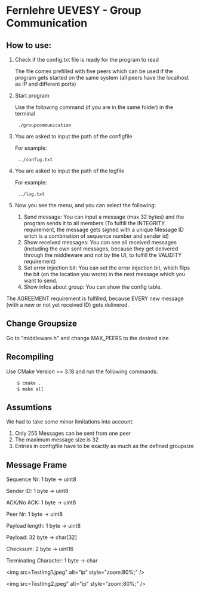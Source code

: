 # Fernlehre UEVESY - Group Communication

## How to use:

1. Check if the config.txt file is ready for the program to read

    The file comes prefilled with five peers which can be used if the program gets started on the same system (all peers have the localhost as IP and different ports)

2. Start program

    Use the following command (if you are in the same folder) in the terminal

        ./groupcommunication

3. You are asked to input the path of the configfile

    For example:

        ../config.txt
    
4. You are asked to input the path of the logfile

    For example:

        ../log.txt

5. Now you see the menu, and you can select the following:

    1. Send message: You can input a message (max 32 bytes) and the program sends it to all members (To fulfill the INTEGRITY requirement, the message gets signed with a unique Message ID witch is a combination of sequence number and sender id)
    2. Show received messages: You can see all received messages (including the own sent messages, because they get delivered through the middleware and not by the UI, to fulfill the VALIDITY requirement)
    3. Set error injection bit: You can set the error injection bit, which flips the bit (on the location you wrote) in the next message which you want to send.
    4. Show infos about group: You can show the config table.

The AGREEMENT requirement is fulfilled, because EVERY new message (with a new or not yet received ID) gets delivered.

## Change Groupsize

Go to "middleware.h" and change MAX_PEERS to the desired size

## Recompiling

Use CMake Version >= 3.18 and run the following commands:

        $ cmake .
        $ make all

## Assumtions

We had to take some minor limitations into account:

1. Only 255 Messages can be sent from one peer
2. The maximum message size is 32
3. Entries in configfile have to be exactly as much as the defined groupsize

## Message Frame

Sequence Nr: 1 byte -> uint8

Sender ID: 1 byte -> uint8

ACK/No ACK: 1 byte -> uint8

Peer Nr: 1 byte -> uint8

Payload length: 1 byte -> uint8

Payload: 32 byte -> char[32]

Checksum: 2 byte -> uint16

Terminating Character: 1 byte -> char


<img src=TestImg1.jpeg" alt="ip" style="zoom:80%;" />
                                                  
     
<img src=TestImg2.jpeg" alt="ip" style="zoom:80%;" />                                             
                                                  
